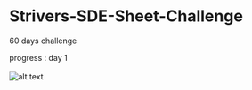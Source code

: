 # Strivers-SDE-Sheet-Challenge
60 days challenge


progress : day 1
<br></br>
![alt text](https://i.ibb.co/HzLFYyY/image.png)
